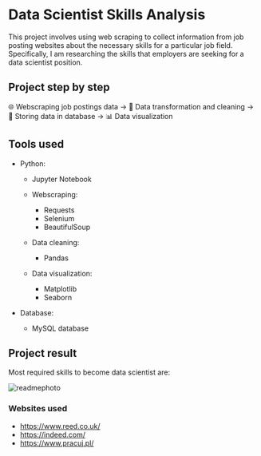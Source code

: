 
# Data Scientist Skills Analysis

This project involves using web scraping to collect information from job posting websites about the necessary skills for a particular job field. Specifically, I am researching the skills that employers are seeking for a data scientist position.

## Project step by step

🌐 Webscraping job postings data &rarr; 🧹 Data transformation and cleaning &rarr; 💾 Storing data in database &rarr; 📊 Data visualization
## Tools used

- Python:

  - Jupyter Notebook

  - Webscraping:
    - Requests
    - Selenium
    - BeautifulSoup

  - Data cleaning:  
    - Pandas
  - Data visualization:  
    - Matplotlib
    - Seaborn

- Database:
    - MySQL database


## Project result
Most required skills to become data scientist are:



![readmephoto](https://user-images.githubusercontent.com/121947030/218576676-cb5c6243-17c7-4fe9-b1f2-988bf0736a8e.png)




### Websites used
-  https://www.reed.co.uk/
-  https://indeed.com/
- https://www.pracuj.pl/

